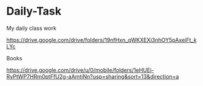 # Daily-Task
My daily class work

https://drive.google.com/drive/folders/19nfHxn_qWKXEXi3nhOY5pAxeiFt_kLYc


Books

https://drive.google.com/drive/u/0/mobile/folders/1eHUEj-RyPtWP7HRm0ptFfU2g-aAmtjNn?usp=sharing&sort=13&direction=a
